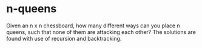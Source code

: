 # n-queens
Given an n x n chessboard, how many different ways can you place n queens, such that none of them are attacking each other? The solutions are found with use of recursion and backtracking. 
